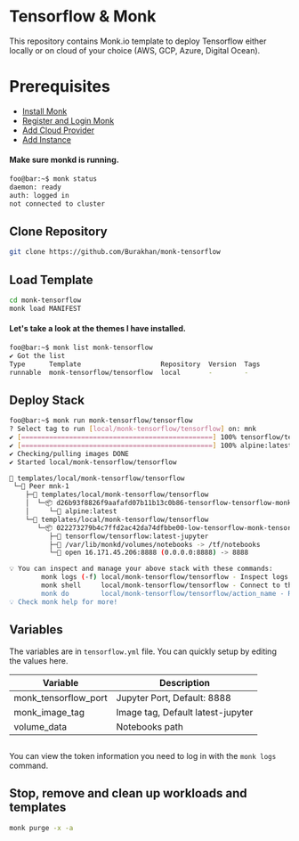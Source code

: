 # Tensorflow & Monk
This repository contains Monk.io template to deploy Tensorflow either locally or on cloud of your choice (AWS, GCP, Azure, Digital Ocean).

# Prerequisites
- [Install Monk](https://docs.monk.io/docs/get-monk)
- [Register and Login Monk](https://docs.monk.io/docs/acc-and-auth)
- [Add Cloud Provider](https://docs.monk.io/docs/cloud-provider)
- [Add Instance](https://docs.monk.io/docs/multi-cloud)

#### Make sure monkd is running.
```bash
foo@bar:~$ monk status
daemon: ready
auth: logged in
not connected to cluster
```

## Clone Repository
```bash
git clone https://github.com/Burakhan/monk-tensorflow
```

## Load Template
```bash
cd monk-tensorflow
monk load MANIFEST
```


#### Let's take a look at the themes I have installed.
```bash
foo@bar:~$ monk list monk-tensorflow
✔ Got the list
Type      Template                    Repository  Version  Tags
runnable  monk-tensorflow/tensorflow  local       -        -

```

## Deploy Stack
```bash
foo@bar:~$ monk run monk-tensorflow/tensorflow
? Select tag to run [local/monk-tensorflow/tensorflow] on: mnk
✔ [================================================] 100% tensorflow/tensorflow:latest-jupyter mnk-1
✔ [================================================] 100% alpine:latest mnk-1
✔ Checking/pulling images DONE
✔ Started local/monk-tensorflow/tensorflow

🔩 templates/local/monk-tensorflow/tensorflow
 └─🧊 Peer mnk-1
    ├─🔩 templates/local/monk-tensorflow/tensorflow
    │  └─📦 d26b93f8826f9aafafd07b11b13c0b86-tensorflow-tensorflow-monk-alp
    │     └─🧩 alpine:latest
    └─🔩 templates/local/monk-tensorflow/tensorflow
       └─📦 022273279b4c7ffd2ac42da74dfbbe00-low-tensorflow-monk-tensorflow
          ├─🧩 tensorflow/tensorflow:latest-jupyter
          ├─💾 /var/lib/monkd/volumes/notebooks -> /tf/notebooks
          └─🔌 open 16.171.45.206:8888 (0.0.0.0:8888) -> 8888

💡 You can inspect and manage your above stack with these commands:
        monk logs (-f) local/monk-tensorflow/tensorflow - Inspect logs
        monk shell     local/monk-tensorflow/tensorflow - Connect to the container's shell
        monk do        local/monk-tensorflow/tensorflow/action_name - Run defined action (if exists)
💡 Check monk help for more!
```


## Variables
The variables are in `tensorflow.yml` file. You can quickly setup by editing the values here.

| Variable                     	| Description                               	|
|------------------------------	|-------------------------------------------	|
| monk_tensorflow_port          | Jupyter Port, Default: 8888 	               |
| monk_image_tag             	| Image tag, Default latest-jupyter                      	|
| volume_data             	    | Notebooks path                      	|


## 
You can view the token information you need to log in with the `monk logs` command.

## Stop, remove and clean up workloads and templates

```bash
monk purge -x -a
```